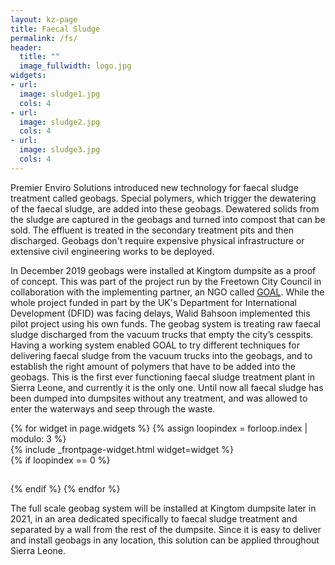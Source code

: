 ```yaml
---
layout: kz-page
title: Faecal Sludge
permalink: /fs/
header:
  title: ""
  image_fullwidth: logo.jpg
widgets:
- url: 
  image: sludge1.jpg
  cols: 4
- url: 
  image: sludge2.jpg
  cols: 4
- url: 
  image: sludge3.jpg
  cols: 4
---
```


Premier Enviro Solutions introduced new technology for faecal sludge treatment called geobags.
Special polymers, which trigger the dewatering of the faecal sludge, are added into these geobags. 
Dewatered solids from the sludge are captured in the geobags and turned into compost that can be sold.
The effluent is treated in the secondary treatment pits and then discharged.
Geobags don't require expensive physical infrastructure or extensive civil engineering works to be deployed.

In December 2019 geobags were installed at Kingtom dumpsite as a proof of concept.
This was part of the project run by the Freetown City Council in collaboration with the implementing partner, an NGO called [GOAL][1].
While the whole project funded in part by the UK's Department for International Development (DFID) was facing delays, Walid Bahsoon implemented this pilot project using his own funds. 
The geobag system is treating raw faecal sludge discharged from the vacuum trucks that empty the city’s cesspits.
Having a working system enabled GOAL to try different techniques for delivering faecal sludge from the vacuum trucks into the geobags, and to establish the right amount of polymers that have to be added into the geobags. 
This is the first ever functioning faecal sludge treatment plant in Sierra Leone, and currently it is the only one. 
Until now all faecal sludge has been dumped into dumpsites without any treatment, and was allowed to enter the waterways and seep through the waste. 

<div class="row">
  {% for widget in page.widgets %}
    {% assign loopindex = forloop.index | modulo: 3 %}
    <div id="{{ widget.anchor }}">{% include _frontpage-widget.html widget=widget %}</div>
    {% if loopindex == 0 %}
  <hr style="height:1px; visibility:hidden;" /> <!-- Prevents long first column items from pushing new rows to the right -->
    {% endif %}
  {% endfor %}
</div>

The full scale geobag system will be installed at Kingtom dumpsite later in 2021, in an area dedicated specifically to faecal sludge treatment and separated by a wall from the rest of the dumpsite.
Since it is easy to deliver and install geobags in any location, this solution can be applied throughout Sierra Leone.

[1]: https://www.goalglobal.org/countries/sierra-leone/